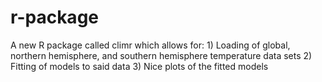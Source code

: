 # r-package
A new R package called climr which allows for: 1) Loading of global, northern hemisphere, and southern hemisphere temperature data sets 2) Fitting of models to said data 3) Nice plots of the fitted models
